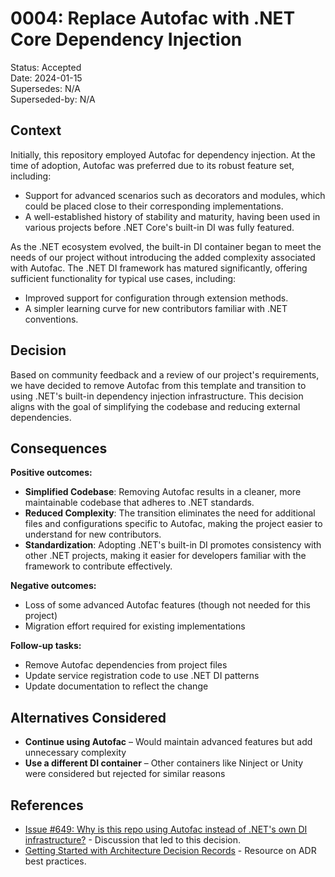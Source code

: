 # 0004: Replace Autofac with .NET Core Dependency Injection

Status: Accepted  
Date: 2024-01-15  
Supersedes: N/A  
Superseded-by: N/A

## Context

Initially, this repository employed Autofac for dependency injection. At the time of adoption, Autofac was preferred due to its robust
feature set, including:

- Support for advanced scenarios such as decorators and modules, which could be placed close to their corresponding implementations.
- A well-established history of stability and maturity, having been used in various projects before .NET Core's built-in DI was fully
  featured.

As the .NET ecosystem evolved, the built-in DI container began to meet the needs of our project without introducing the added complexity
associated with Autofac. The .NET DI framework has matured significantly, offering sufficient functionality for typical use cases,
including:

- Improved support for configuration through extension methods.
- A simpler learning curve for new contributors familiar with .NET conventions.

## Decision

Based on community feedback and a review of our project's requirements, we have decided to remove Autofac from this template and transition
to using .NET's built-in dependency injection infrastructure. This decision aligns with the goal of simplifying the codebase and reducing
external dependencies.

## Consequences

**Positive outcomes:**

- **Simplified Codebase**: Removing Autofac results in a cleaner, more maintainable codebase that adheres to .NET standards.
- **Reduced Complexity**: The transition eliminates the need for additional files and configurations specific to Autofac, making the project
  easier to understand for new contributors.
- **Standardization**: Adopting .NET's built-in DI promotes consistency with other .NET projects, making it easier for developers familiar
  with the framework to contribute effectively.

**Negative outcomes:**

- Loss of some advanced Autofac features (though not needed for this project)
- Migration effort required for existing implementations

**Follow-up tasks:**

- Remove Autofac dependencies from project files
- Update service registration code to use .NET DI patterns
- Update documentation to reflect the change

## Alternatives Considered

- **Continue using Autofac** – Would maintain advanced features but add unnecessary complexity
- **Use a different DI container** – Other containers like Ninject or Unity were considered but rejected for similar reasons

## References

- [Issue #649: Why is this repo using Autofac instead of .NET's own DI infrastructure?](https://github.com/ardalis/CleanArchitecture/issues/649) -
  Discussion that led to this decision.
- [Getting Started with Architecture Decision Records](https://ardalis.com/getting-started-with-architecture-decision-records/) - Resource
  on ADR best practices.
